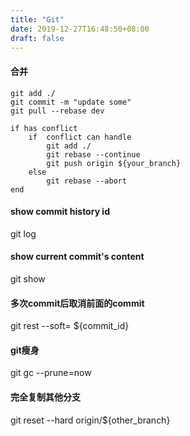 ```yaml
---
title: "Git"
date: 2019-12-27T16:48:50+08:00
draft: false
---
```


#### 合并
```gitexclude
git add ./
git commit -m "update some"
git pull --rebase dev
    
if has conflict
    if  conflict can handle
        git add ./
        git rebase --continue
        git push origin ${your_branch}
    else
        git rebase --abort
end
```

#### show commit history id
git log

#### show current commit's content
git show

#### 多次commit后取消前面的commit
git rest --soft= ${commit_id}

#### git瘦身
git gc  --prune=now

#### 完全复制其他分支
git reset --hard origin/${other_branch}